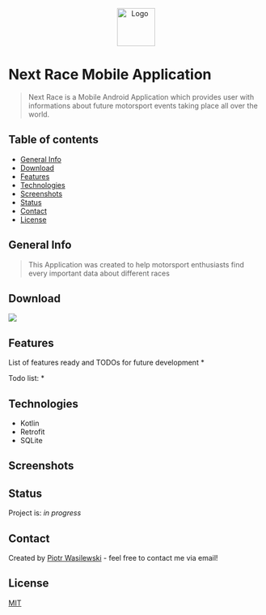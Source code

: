 <p align="center">
<img src="" width="75" alt="Logo"/>
</p>

# Next Race Mobile Application
>Next Race is a Mobile Android Application which provides user with informations about future motorsport events taking place all over the world.

## Table of contents
* [General Info](#general-info)
* [Download](#download)
* [Features](#features)
* [Technologies](#technologies)
* [Screenshots](#screenshots)
* [Status](#status)
* [Contact](#contact)
* [License](#license)

## General Info
>This Application was created to help motorsport enthusiasts find every important data about different races<br>

## Download
<a id="raw-url" href="" target="_blank" download><img src="https://img.shields.io/badge/APK-1.0-green"/></a>

## Features
List of features ready and TODOs for future development
*

Todo list:
*

## Technologies
* Kotlin
* Retrofit
* SQLite

## Screenshots
<kbd></kbd>

## Status
Project is: _in progress_

## Contact
Created by [Piotr Wasilewski](mailto:wasilewski.piotr0@gmail.com) - feel free to contact me via email!

## License
[MIT](https://choosealicense.com/licenses/mit/)
